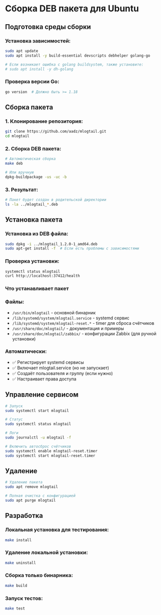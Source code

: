 # Сборка DEB пакета для Ubuntu

## Подготовка среды сборки

### Установка зависимостей:
```bash
sudo apt update
sudo apt install -y build-essential devscripts debhelper golang-go

# Если возникает ошибка с golang buildsystem, также установите:
# sudo apt install -y dh-golang
```

### Проверка версии Go:
```bash
go version  # Должно быть >= 1.18
```

## Сборка пакета

### 1. Клонирование репозитория:
```bash
git clone https://github.com/aadz/mlogtail.git
cd mlogtail
```

### 2. Сборка DEB пакета:
```bash
# Автоматическая сборка
make deb

# Или вручную
dpkg-buildpackage -us -uc -b
```

### 3. Результат:
```bash
# Пакет будет создан в родительской директории
ls -la ../mlogtail_*.deb
```

## Установка пакета

### Установка из DEB файла:
```bash
sudo dpkg -i ../mlogtail_1.2.0-1_amd64.deb
sudo apt-get install -f  # Если есть проблемы с зависимостями
```

### Проверка установки:
```bash
systemctl status mlogtail
curl http://localhost:37412/health
```

### Что устанавливает пакет

### Файлы:
- `/usr/bin/mlogtail` - основной бинарник
- `/lib/systemd/system/mlogtail.service` - systemd сервис
- `/lib/systemd/system/mlogtail-reset.*` - timer для сброса счётчиков
- `/usr/share/doc/mlogtail/` - документация и примеры
- `/usr/share/doc/mlogtail/zabbix/` - конфигурации Zabbix (для ручной установки)

### Автоматически:
- ✅ Регистрирует systemd сервисы
- ✅ Включает mlogtail.service (но не запускает)
- ✅ Создаёт пользователя и группу (если нужно)
- ✅ Настраивает права доступа

## Управление сервисом

```bash
# Запуск
sudo systemctl start mlogtail

# Статус
sudo systemctl status mlogtail

# Логи
sudo journalctl -u mlogtail -f

# Включить автосброс счётчиков
sudo systemctl enable mlogtail-reset.timer
sudo systemctl start mlogtail-reset.timer
```

## Удаление

```bash
# Удаление пакета
sudo apt remove mlogtail

# Полная очистка с конфигурацией
sudo apt purge mlogtail
```

## Разработка

### Локальная установка для тестирования:
```bash
make install
```

### Удаление локальной установки:
```bash
make uninstall
```

### Сборка только бинарника:
```bash
make build
```

### Запуск тестов:
```bash
make test
```